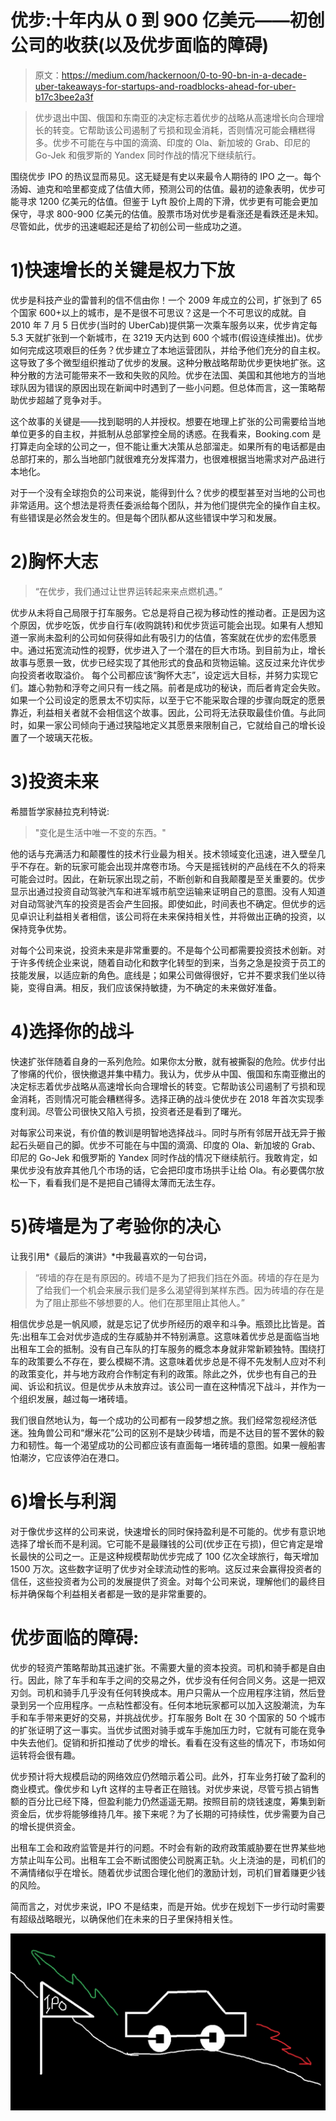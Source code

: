 # 优步:十年内从 0 到 900 亿美元——初创公司的收获(以及优步面临的障碍)

> 原文：<https://medium.com/hackernoon/0-to-90-bn-in-a-decade-uber-takeaways-for-startups-and-roadblocks-ahead-for-uber-b17c3bee2a3f>

> 优步退出中国、俄国和东南亚的决定标志着优步的战略从高速增长向合理增长的转变。它帮助该公司遏制了亏损和现金消耗，否则情况可能会糟糕得多。优步不可能在与中国的滴滴、印度的 Ola、新加坡的 Grab、印尼的 Go-Jek 和俄罗斯的 Yandex 同时作战的情况下继续航行。

围绕优步 IPO 的热议显而易见。这无疑是有史以来最令人期待的 IPO 之一。每个汤姆、迪克和哈里都变成了估值大师，预测公司的估值。最初的迹象表明，优步可能寻求 1200 亿美元的估值。但鉴于 Lyft 股价上周的下滑，优步更有可能会更加保守，寻求 800-900 亿美元的估值。股票市场对优步是看涨还是看跌还是未知。尽管如此，优步的迅速崛起还是给了初创公司一些成功之道。

# 1)快速增长的关键是权力下放

优步是科技产业的雷普利的信不信由你！一个 2009 年成立的公司，扩张到了 65 个国家 600+以上的城市，是不是很不可思议？这是一个不可思议的成就。自 2010 年 7 月 5 日优步(当时的 UberCab)提供第一次乘车服务以来，优步肯定每 5.3 天就扩张到一个新城市，在 3219 天内达到 600 个城市(假设连续推出)。优步如何完成这项艰巨的任务？优步建立了本地运营团队，并给予他们充分的自主权。这导致了多个微型组织推动了优步的发展。这种分散战略帮助优步更快地扩张。这种分散的方法可能带来不一致和失败的风险。优步在法国、美国和其他地方的当地球队因为错误的原因出现在新闻中时遇到了一些小问题。但总体而言，这一策略帮助优步超越了竞争对手。

这个故事的关键是——找到聪明的人并授权。想要在地理上扩张的公司需要给当地单位更多的自主权，并抵制从总部掌控全局的诱惑。在我看来，Booking.com 是打算走向全球的公司之一，但不能让重大决策从总部溜走。如果所有的电话都是由总部打来的，那么当地部门就很难充分发挥潜力，也很难根据当地需求对产品进行本地化。

对于一个没有全球抱负的公司来说，能得到什么？优步的模型甚至对当地的公司也非常适用。这个想法是将责任委派给每个团队，并为他们提供完全的操作自主权。有些错误是必然会发生的。但是每个团队都从这些错误中学习和发展。

# 2)胸怀大志

> “在优步，我们通过让世界运转起来来点燃机遇。”

优步从未将自己局限于打车服务。它总是将自己视为移动性的推动者。正是因为这个原因，优步吃饭，优步自行车(收购跳转)和优步货运可能会出现。如果有人想知道一家尚未盈利的公司如何获得如此有吸引力的估值，答案就在优步的宏伟愿景中。通过拓宽流动性的视野，优步进入了一个潜在的巨大市场。到目前为止，增长故事与愿景一致，优步已经实现了其他形式的食品和货物运输。这反过来允许优步向投资者收取溢价。
每个公司都应该“胸怀大志”，设定远大目标，并努力实现它们。雄心勃勃和浮夸之间只有一线之隔。前者是成功的秘诀，而后者肯定会失败。如果一个公司设定的愿景太不切实际，以至于它不能采取合理的步骤向既定的愿景靠近，利益相关者就不会相信这个故事。因此，公司将无法获取最佳价值。与此同时，如果一家公司倾向于通过狭隘地定义其愿景来限制自己，它就给自己的增长设置了一个玻璃天花板。

# 3)投资未来

希腊哲学家赫拉克利特说:

> "变化是生活中唯一不变的东西。"

他的话与充满活力和颠覆性的技术行业最为相关。技术领域变化迅速，进入壁垒几乎不存在。新的玩家可能会出现并席卷市场。今天是摇钱树的产品线在不久的将来可能会过时。因此，在新玩家出现之前，不断创新和自我颠覆是至关重要的。优步显示出通过投资自动驾驶汽车和进军城市航空运输来证明自己的意图。没有人知道对自动驾驶汽车的投资是否会产生回报。即使如此，时间表也不确定。但优步的远见卓识让利益相关者相信，该公司将在未来保持相关性，并将做出正确的投资，以保持竞争优势。

对每个公司来说，投资未来是非常重要的。不是每个公司都需要投资技术创新。对于许多传统企业来说，随着自动化和数字化转型的到来，当务之急是投资于员工的技能发展，以适应新的角色。底线是；如果公司做得很好，它并不要求我们坐以待毙，变得自满。相反，我们应该保持敏捷，为不确定的未来做好准备。

# 4)选择你的战斗

快速扩张伴随着自身的一系列危险。如果你太分散，就有被撕裂的危险。优步付出了惨痛的代价，很快撤退并集中精力。我认为，优步从中国、俄国和东南亚撤出的决定标志着优步战略从高速增长向合理增长的转变。它帮助该公司遏制了亏损和现金消耗，否则情况可能会糟糕得多。选择正确的战斗使优步在 2018 年首次实现季度利润。尽管公司很快又陷入亏损，投资者还是看到了曙光。

对每家公司来说，有价值的教训是明智地选择战斗。同时与所有邻居开战无异于搬起石头砸自己的脚。优步不可能在与中国的滴滴、印度的 Ola、新加坡的 Grab、印尼的 Go-Jek 和俄罗斯的 Yandex 同时作战的情况下继续航行。我敢肯定，如果优步没有放弃其他几个市场的话，它会把印度市场拱手让给 Ola。有必要偶尔放松一下，看看我们是不是把自己铺得太薄而无法生存。

# 5)砖墙是为了考验你的决心

让我引用*《最后的演讲》*中我最喜欢的一句台词，

> “砖墙的存在是有原因的。砖墙不是为了把我们挡在外面。砖墙的存在是为了给我们一个机会来展示我们是多么渴望得到某样东西。因为砖墙的存在是为了阻止那些不够想要的人。他们在那里阻止其他人。”

相信优步总是一帆风顺，就是忘记了优步所经历的艰辛和斗争。瓶颈比比皆是。首先:出租车工会对优步造成的生存威胁并不特别满意。这意味着优步总是面临当地出租车工会的抵制。没有自己车队的打车服务的概念本身就非常新颖独特。围绕打车的政策要么不存在，要么模糊不清。这意味着优步总是不得不先发制人应对不利的政策变化，并与地方政府合作制定有利的政策。除此之外，优步也有自己的丑闻、诉讼和抗议。但是优步从未放弃过。该公司一直在这种情况下战斗，并作为一个组织发展，越过每一堵砖墙。

我们很自然地认为，每一个成功的公司都有一段梦想之旅。我们经常忽视经济低迷。独角兽公司和“爆米花”公司的区别不是缺少砖墙，而是不达目的誓不罢休的毅力和韧性。每一个渴望成功的公司都应该有直面每一堵砖墙的意图。如果一艘船害怕潮汐，它应该停泊在港口。

# 6)增长与利润

对于像优步这样的公司来说，快速增长的同时保持盈利是不可能的。优步有意识地选择了增长而不是利润。它可能不是最赚钱的公司(优步正在亏损)，但它肯定是增长最快的公司之一。正是这种规模帮助优步完成了 100 亿次全球旅行，每天增加 1500 万次。这些数字证明了优步对全球流动性的影响。这反过来会赢得投资者的信任，这些投资者为公司的发展提供了资金。对每个公司来说，理解他们的最终目标并确保每个利益相关者都是一致的是非常重要的。

# 优步面临的障碍:

优步的轻资产策略帮助其迅速扩张。不需要大量的资本投资。司机和骑手都是自由行。因此，除了车手和车手之间的交易之外，优步没有任何合同义务。这是一把双刃剑。司机和骑手几乎没有任何转换成本。用户只需从一个应用程序注销，然后登录到另一个应用程序。一点粘性都没有。任何本地玩家都可以加入这股潮流，为车手和车手带来更好的交易，并挑战优步。打车服务 Bolt 在 30 个国家的 50 个城市的扩张证明了这一事实。当优步试图对骑手或车手施加压力时，它就有可能在竞争中失去他们。促销和折扣推动了优步的增长。看看在没有这些的情况下，市场如何运转将会很有趣。

优步预计将大规模启动的网络效应仍然暗示着公司。此外，打车业务打破了盈利的商业模式。像优步和 Lyft 这样的主导者正在赔钱。对优步来说，尽管亏损占销售额的百分比已经下降，但盈利能力仍然遥遥无期。按照目前的烧钱速度，筹集到新资金后，优步将能够维持几年。接下来呢？为了长期的可持续性，优步需要为自己的增长提供资金。

出租车工会和政府监管是并行的问题。不时会有新的政府政策威胁要在世界某些地方禁止叫车公司。出租车工会不断试图使公司脱离正轨。火上浇油的是，司机们的不满情绪似乎在增长。随着优步试图合理化他们的激励计划，司机们冒着赚更少钱的风险。

简而言之，对优步来说，IPO 不是结束，而是开始。优步在规划下一步行动时需要有超级战略眼光，以确保他们在未来的日子里保持相关性。

![](img/3ab967c73fbfb44a5f166075c7d72b57.png)